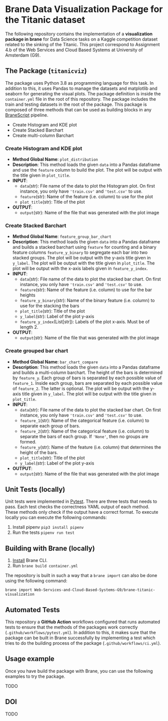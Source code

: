 # Brane Data Visualization Package for the Titanic dataset

The following repository contains the implementation of a **visualization package in brane** for Data Science tasks on a Kaggle competition dataset related to the sinking of the Titanic. This project correspond to Assignment 4.b of the Web Services and Cloud Based Systems at University of Amsterdam (G9).

## The Package (`titanicviz`)
The package uses Python 3.8 as programming language for this task. In addition to this, it uses Pandas to manage the datasets and matplotlib and seaborn for generating the visual plots. 
The package definition is inside the `container.yml` file in the root of this repository. The package includes the train and testing datasets in the root of the package. This package is composed of three methods that can be used as building blocks in any [BraneScript](https://wiki.enablingpersonalizedinterventions.nl/user-guide/branescript/introduction.html) pipeline. 
- Create Histogram and KDE plot
- Create Stacked Barchart
- Create multi-column Barchart  

### Create Histogram and KDE plot 

- **Method Global Name**: `plot_distribution` 
- **Description**: This method loads the given `data` into a Pandas dataframe and use the `feature` column to build the plot. The plot will be output with the title given in `plot_title`.
- **INPUT**: 
  - `data`(str): File name of the data to plot the Histogram plot. On first instance, you only have `'train.csv'` and `'test.csv'` to use. 
  - `feature`(str): Name of the feature (i.e. column) to use for the plot 
  - `plot_title`(str): Title of the plot
- **OUTPUT**:
  - `output`(str): Name of the file that was generated with the plot image

### Create Stacked Barchart
- **Method Global Name**: `feature_group_bar_chart` 
- **Description**: This method loads the given `data` into a Pandas dataframe and builds a stacked barchart using `feature` for counting and a binary feature columns `feature_y_binary` to segregate each bar into two stacked groups. The plot will be output with the y-axis title given in `y_label`. The plot will be output with the title given in `plot_title`. The plot will be output with the x-axis labels given in `feature_y_index`.
- **INPUT**: 
  - `data`(str): File name of the data to plot the stacked bar chart. On first instance, you only have `'train.csv'` and `'test.csv'` to use. 
  - `feature`(str): Name of the feature (i.e. column) to use for the bar heights 
  - `feature_y_binary`(str): Name of the binary feature (i.e. column) to use for the stacking the bars 
  - `plot_title`(str): Title of the plot
  - `y_label`(str): Label of the plot y-axis
  - `feature_y_index`(List[str]): Labels of the plot x-axis. Must be of length 2.
- **OUTPUT**:
  - `output`(str): Name of the file that was generated with the plot image

### Create grouped bar chart
- **Method Global Name**: `bar_chart_compare` 
- **Description**: This method loads the given `data` into a Pandas dataframe and builds a multi-column barchart. The height of the bars is determined by `feature_y`. Each group of bars is separated by each possible value of `feature_1`. Inside each group, bars are separated by each possible value of `feature_2`. The latter is optional. The plot will be output with the y-axis title given in `y_label`. The plot will be output with the title given in `plot_title`. 
- **INPUT**: 
  - `data`(str): File name of the data to plot the stacked bar chart. On first instance, you only have `'train.csv'` and `'test.csv'` to use. 
  - `feature_1`(str): Name of the categorical feature (i.e. column) to separate each group of bars.
  - `feature_2`(str): Name of the categorical feature (i.e. column) to separate the bars of each group. If `'None'`, then no groups are formed.
  - `feature_y`(str): Name of the feature (i.e. column) that determines the height of the bars. 
  - `plot_title`(str): Title of the plot
  - `y_label`(str): Label of the plot y-axis
- **OUTPUT**:
  - `output`(str): Name of the file that was generated with the plot image
  

## Unit Tests (locally)
Unit tests were implemented in [Pytest](https://docs.pytest.org/en/6.2.x/contents.html). There are three tests that needs to pass. Each test checks the correctness YAML output of each method. These methods only check if the output have a correct format. To execute locally you can execute the following commands:
1. Install pipenv `pip3 install pipenv`
2. Run the tests `pipenv run test`


## Building with Brane (locally)
1. [Install](https://onnovalkering.gitbook.io/brane/getting-started/installation) Brane CLI.
2. Run `brane build container.yml`

The repository is built in such a way that a `brane import` can also be done using the following command:  

```
brane import Web-Services-and-Cloud-Based-Systems-G9/brane-titanic-visualization
```

## Automated Tests
This repository a **GitHub Action** workflows configured that runs automated tests to ensure that the methods of the packages work correctly (`.github/workflows/pytest.yml`). In addition to this, it makes sure that the package can be built in Brane successfully by implementing a test which tries to do the building process of the package (`.github/workflows/ci.yml`).

## Usage example
Once you have build the package with Brane, you can use the following examples to try the package. 

TODO


## DOI

TODO

